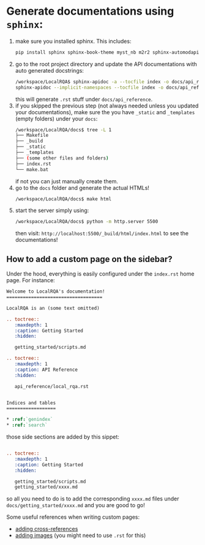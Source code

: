 # Generate documentations using `sphinx`:

1. make sure you installed sphinx. This includes:
    ```bash
    pip install sphinx sphinx-book-theme myst_nb m2r2 sphinx-automodapi==0.16.0 autodoc_pydantic
    ```
2. go to the root project directory and update the API documentations with auto generated docstrings:
    ```bash
    /workspace/LocalRQA$ sphinx-apidoc -a --tocfile index -o docs/api_reference local_rqa/
    sphinx-apidoc --implicit-namespaces --tocfile index -o docs/api_reference local_rqa/
    ```
    this will generate `.rst` stuff under `docs/api_reference`.
3. if you skipped the previous step (not always needed unless you updated your documentations), make sure the you have `_static` and `_templates` (empty folders) under your `docs`:
    ```bash
    /workspace/LocalRQA/docs$ tree -L 1
    ├── Makefile
    ├── _build
    ├── _static
    ├── _templates
    ├── (some other files and folders)
    ├── index.rst
    └── make.bat
    ```
    if not you can just manually create them.
4. go to the `docs` folder and generate the actual HTMLs!
    ```bash
    /workspace/LocalRQA/docs$ make html
    ```
5. start the server simply using:
    ```bash
    /workspace/LocalRQA/docs$ python -m http.server 5500
    ```
    then visit: `http://localhost:5500/_build/html/index.html` to see the documentations!


## How to add a custom page on the sidebar?

Under the hood, everything is easily configured under the `index.rst` home page. For instance:

```rst
Welcome to LocalRQA's documentation!
===================================

LocalRQA is an (some text omitted)

.. toctree::
   :maxdepth: 1
   :caption: Getting Started
   :hidden:

   getting_started/scripts.md

.. toctree::
   :maxdepth: 1
   :caption: API Reference
   :hidden:

   api_reference/local_rqa.rst


Indices and tables
==================

* :ref:`genindex`
* :ref:`search`

```

those side sections are added by this sippet:

```rst

.. toctree::
   :maxdepth: 1
   :caption: Getting Started
   :hidden:

   getting_started/scripts.md
   getting_started/xxxx.md

```

so all you need to do is to add the corresponding `xxxx.md` files under `docs/getting_started/xxxx.md` and you are good to go!

Some useful references when writing custom pages:

- [adding cross-references](https://docs.readthedocs.io/en/stable/guides/cross-referencing-with-sphinx.html#getting-started)
- [adding images](https://stackoverflow.com/questions/25866102/how-do-we-embed-images-in-sphinx-docs) (you might need to use `.rst` for this) 